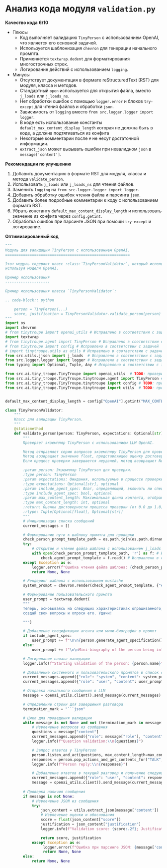 # Анализ кода модуля `validation.py`

**Качество кода**
**6/10**
- Плюсы
    - Код выполняет валидацию `TinyPerson` с использованием OpenAI, что является его основной задачей.
    - Используется шаблонизация `chevron` для генерации начального промпта.
    - Применяется `textwrap.dedent` для форматирования многострочных строк.
    - Логирование действий с использованием `logging`.
- Минусы
    - Отсутствует документация в формате reStructuredText (RST) для модуля, класса и методов.
    - Стандартный `open` используется для открытия файла, вместо `j_loads` или `j_loads_ns`.
    - Нет обработки ошибок с помощью `logger.error` и блоков `try-except` для чтения файлов и обработки `json`.
    - Зависимость от `logging` вместо `from src.logger.logger import logger`.
    - В коде есть использование константы `default_max_content_display_length` которая не должна быть в коде, а должна подтягиваться из конфига
    - Некоторые комментарии после `#` не несут достаточной информации.
    - `extract_json` может вызывать ошибки при невалидном `json` в `message['content']`.

**Рекомендации по улучшению**

1.  Добавить документацию в формате RST для модуля, класса и метода `validate_person`.
2.  Использовать `j_loads` или `j_loads_ns` для чтения файлов.
3.  Заменить `logging` на `from src.logger.logger import logger`.
4.  Добавить обработку ошибок чтения файла и парсинга `json`.
5.  Добавить более подробные комментарии к коду с использованием формата RST.
6.  Убрать константу `default_max_content_display_length` и использовать значение из конфига через `config.getint`.
7.  Обработка ошибок при парсинге JSON при помощи `try-except` и логирование.

**Оптимизированный код**

```python
"""
Модуль для валидации TinyPerson с использованием OpenAI.
========================================================

Этот модуль содержит класс :class:`TinyPersonValidator`, который используется для валидации экземпляров :class:`TinyPerson`,
используя модели OpenAI.

Пример использования
--------------------

Пример использования класса `TinyPersonValidator`:

.. code-block:: python

    person = TinyPerson(...)
    score, justification = TinyPersonValidator.validate_person(person)
"""
import os
import chevron
# from tinytroupe import openai_utils # Исправлено в соответствии с задачей
import textwrap
# from tinytroupe.agent import TinyPerson # Исправлено в соответствии с задачей
# from tinytroupe import config # Исправлено в соответствии с задачей
# import tinytroupe.utils as utils # Исправлено в соответствии с задачей
from src.utils.jjson import j_loads  # Исправлено в соответствии с задачей
from src.logger.logger import logger # Исправлено в соответствии с задачей
from typing import Optional, Tuple, Any # Исправлено в соответствии с задачей

from src.ai.tiny_troupe.TinyTroupe import openai_utils  # TODO: проверить этот импорт
from src.ai.tiny_troupe.TinyTroupe.tinytroupe.agent import TinyPerson # TODO: проверить этот импорт
from src.ai.tiny_troupe.TinyTroupe.tinytroupe import config # TODO: проверить этот импорт
from src.ai.tiny_troupe.TinyTroupe.tinytroupe import utils  # TODO: проверить этот импорт


default_max_content_display_length = config["OpenAI"].getint("MAX_CONTENT_DISPLAY_LENGTH", 1024) # Исправлено в соответствии с задачей

class TinyPersonValidator:
    """
    Класс для валидации TinyPerson.
    """
    @staticmethod
    def validate_person(person: TinyPerson, expectations: Optional[str] = None, include_agent_spec: bool = True, max_content_length: int = default_max_content_display_length) -> Tuple[Optional[float], Optional[str]]:
        """
        Проверяет экземпляр TinyPerson с использованием LLM OpenAI.

        Метод отправляет серию вопросов экземпляру TinyPerson для проверки его ответов с использованием LLM OpenAI.
        Метод возвращает значение float, представляющее оценку достоверности процесса проверки.
        Если процесс проверки завершается неудачей, метод возвращает None.

        :param person: Экземпляр TinyPerson для проверки.
        :type person: TinyPerson
        :param expectations: Ожидания, используемые в процессе проверки.
        :type expectations: Optional[str], optional
        :param include_agent_spec: Флаг, определяющий, включать ли спецификацию агента в запрос.
        :type include_agent_spec: bool, optional
        :param max_content_length: Максимальная длина контента, отображаемого при рендеринге беседы.
        :type max_content_length: int, optional
        :return: Оценка достоверности процесса проверки (от 0.0 до 1.0) и обоснование, или None, если процесс проверки завершается неудачей.
        :rtype: Tuple[Optional[float], Optional[str]]
        """
        # Инициализация списка сообщений
        current_messages = []

        # Формирование пути к шаблону промпта для проверки
        check_person_prompt_template_path = os.path.join(os.path.dirname(__file__), 'prompts/check_person.mustache')
        try:
            # Открытие и чтение файла шаблона с использованием j_loads
            with open(check_person_prompt_template_path, 'r') as f: # Исправлено в соответствии с задачей
                check_agent_prompt_template = f.read() # Исправлено в соответствии с задачей
        except Exception as e:
            logger.error(f"Ошибка чтения файла шаблона: {check_person_prompt_template_path}", exc_info=True) # Исправлено в соответствии с задачей
            return None, None

        # Рендеринг шаблона с использованием mustache
        system_prompt = chevron.render(check_agent_prompt_template, {"expectations": expectations})

        # Формирование пользовательского промпта
        user_prompt = textwrap.dedent(
        """
        Теперь, основываясь на следующих характеристиках опрашиваемого, и следуя правилам, данным ранее, 
        создай свои вопросы и опроси его. Удачи!

        """)

        # Добавление спецификации агента или мини-биографии в промпт
        if include_agent_spec:
            user_prompt += f"\n\n{person.generate_agent_specification()}"
        else:
            user_prompt += f"\n\nMini-biography of the person being interviewed: {person.minibio()}"

        # Логирование начала валидации
        logger.info(f"Starting validation of the person: {person.name}")

        # Добавление системного и пользовательского промптов в список сообщений
        current_messages.append({"role": "system", "content": system_prompt})
        current_messages.append({"role": "user", "content": user_prompt})

        # Отправка начального сообщения в LLM
        message = openai_utils.client().send_message(current_messages)

        # Определение строки для завершения разговора
        termination_mark = "```json"

        # Цикл для проведения валидации
        while message is not None and not (termination_mark in message["content"]):
            # Извлечение вопросов из сообщения
            questions = message["content"]
            current_messages.append({"role": message["role"], "content": questions})
            logger.info(f"Question validation:\\n{questions}")

            # Запрос ответов у TinyPerson
            person.listen_and_act(questions, max_content_length=max_content_length)
            responses = person.pop_actions_and_get_contents_for("TALK", False)
            logger.info(f"Person reply:\\n{responses}")

            # Добавление ответов в текущий разговор и получение следующего сообщения
            current_messages.append({"role": "user", "content": responses})
            message = openai_utils.client().send_message(current_messages)
            
        # Проверка наличия сообщения
        if message is not None:
            # Извлечение JSON из сообщения
            try:
                json_content = utils.extract_json(message['content'])
                # Извлечение оценки и обоснования
                score = float(json_content["score"])
                justification = json_content["justification"]
                logger.info(f"Validation score: {score:.2f}; Justification: {justification}")

                return score, justification
            except Exception as e:
                 logger.error(f"Ошибка при парсинге JSON: {message['content']}", exc_info=True)
                 return None, None
        else:
            return None, None
```